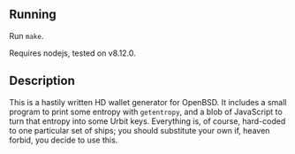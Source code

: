 ## Running

Run `make`.

Requires nodejs, tested on v8.12.0.

## Description

This is a hastily written HD wallet generator for OpenBSD. It includes a small program to print some entropy with `getentropy`, and a blob of JavaScript to turn that entropy into some Urbit keys. Everything is, of course, hard-coded to one particular set of ships; you should substitute your own if, heaven forbid, you decide to use this.
